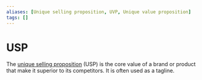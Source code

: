 ```yaml
---
aliases: [Unique selling proposition, UVP, Unique value proposition]
tags: []
---
```


# USP

The [unique selling proposition](https://wikipedia.org/wiki/unique_selling_proposition) (USP) is the core value of a brand or product that make it superior to its competitors. It is often used as a tagline.